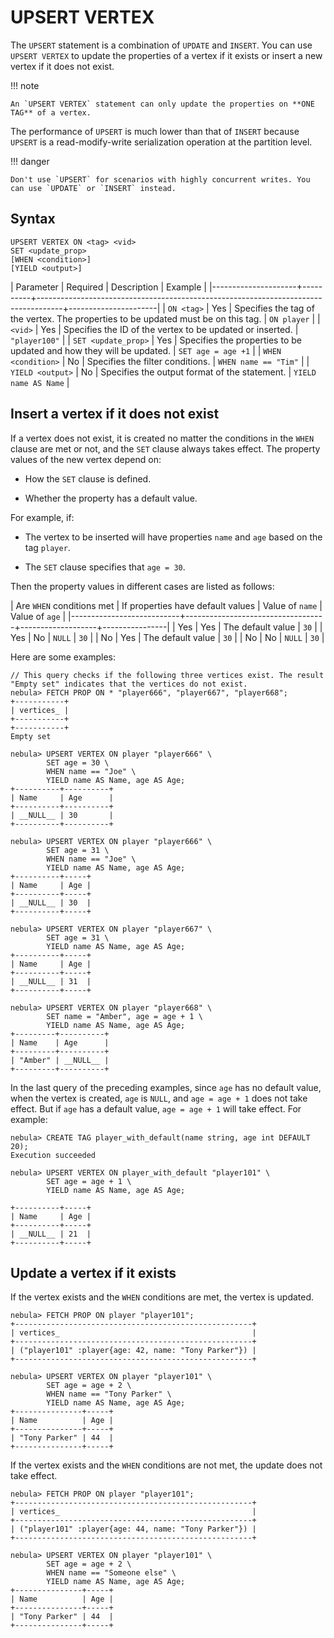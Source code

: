 # UPSERT VERTEX

The `UPSERT` statement is a combination of `UPDATE` and `INSERT`. You can use `UPSERT VERTEX` to update the properties of a vertex if it exists or insert a new vertex if it does not exist.

!!! note

    An `UPSERT VERTEX` statement can only update the properties on **ONE TAG** of a vertex.

The performance of `UPSERT` is much lower than that of `INSERT` because `UPSERT` is a read-modify-write serialization operation at the partition level.

!!! danger

    Don't use `UPSERT` for scenarios with highly concurrent writes. You can use `UPDATE` or `INSERT` instead.

## Syntax

```ngql
UPSERT VERTEX ON <tag> <vid>
SET <update_prop>
[WHEN <condition>]
[YIELD <output>]
```

| Parameter           | Required | Description                                                                        | Example              |
|---------------------+----------+------------------------------------------------------------------------------------+----------------------|
| `ON <tag>`          | Yes      | Specifies the tag of the vertex. The properties to be updated must be on this tag. | `ON player`          |
| `<vid>`             | Yes      | Specifies the ID of the vertex to be updated or inserted.                          | `"player100"`        |
| `SET <update_prop>` | Yes      | Specifies the properties to be updated and how they will be updated.               | `SET age = age +1`   |
| `WHEN <condition>`  | No       | Specifies the filter conditions.                                                   | `WHEN name == "Tim"` |
| `YIELD <output>`    | No       | Specifies the output format of the statement.                                      | `YIELD name AS Name` |

## Insert a vertex if it does not exist

If a vertex does not exist, it is created no matter the conditions in the `WHEN` clause are met or not, and the `SET` clause always takes effect. The property values of the new vertex depend on:

* How the `SET` clause is defined.

* Whether the property has a default value.

For example, if:

* The vertex to be inserted will have properties `name` and `age` based on the tag `player`.

* The `SET` clause specifies that `age = 30`.

Then the property values in different cases are listed as follows:

| Are `WHEN` conditions met | If properties have default values | Value of `name`   | Value of `age` |
|---------------------------+-----------------------------------+-------------------+----------------|
| Yes                       | Yes                               | The default value | `30`           |
| Yes                       | No                                | `NULL`            | `30`           |
| No                        | Yes                               | The default value | `30`           |
| No                        | No                                | `NULL`            | `30`           |

Here are some examples:

```ngql
// This query checks if the following three vertices exist. The result "Empty set" indicates that the vertices do not exist.
nebula> FETCH PROP ON * "player666", "player667", "player668";
+-----------+
| vertices_ |
+-----------+
+-----------+
Empty set

nebula> UPSERT VERTEX ON player "player666" \
        SET age = 30 \
        WHEN name == "Joe" \
        YIELD name AS Name, age AS Age;
+----------+----------+
| Name     | Age      |
+----------+----------+
| __NULL__ | 30       |
+----------+----------+

nebula> UPSERT VERTEX ON player "player666" \
        SET age = 31 \
        WHEN name == "Joe" \
        YIELD name AS Name, age AS Age;
+----------+-----+
| Name     | Age |
+----------+-----+
| __NULL__ | 30  |
+----------+-----+

nebula> UPSERT VERTEX ON player "player667" \
        SET age = 31 \
        YIELD name AS Name, age AS Age;
+----------+-----+
| Name     | Age |
+----------+-----+
| __NULL__ | 31  |
+----------+-----+

nebula> UPSERT VERTEX ON player "player668" \
        SET name = "Amber", age = age + 1 \
        YIELD name AS Name, age AS Age;
+---------+----------+
| Name    | Age      |
+---------+----------+
| "Amber" | __NULL__ |
+---------+----------+
```

In the last query of the preceding examples, since `age` has no default value, when the vertex is created, `age` is `NULL`, and `age = age + 1` does not take effect. But if `age` has a default value, `age = age + 1` will take effect. For example:

```ngql
nebula> CREATE TAG player_with_default(name string, age int DEFAULT 20);
Execution succeeded

nebula> UPSERT VERTEX ON player_with_default "player101" \
        SET age = age + 1 \
        YIELD name AS Name, age AS Age;

+----------+-----+
| Name     | Age |
+----------+-----+
| __NULL__ | 21  |
+----------+-----+
```

## Update a vertex if it exists

If the vertex exists and the `WHEN` conditions are met, the vertex is updated.

```ngql
nebula> FETCH PROP ON player "player101";
+-----------------------------------------------------+
| vertices_                                           |
+-----------------------------------------------------+
| ("player101" :player{age: 42, name: "Tony Parker"}) |
+-----------------------------------------------------+

nebula> UPSERT VERTEX ON player "player101" \
        SET age = age + 2 \
        WHEN name == "Tony Parker" \
        YIELD name AS Name, age AS Age;
+---------------+-----+
| Name          | Age |
+---------------+-----+
| "Tony Parker" | 44  |
+---------------+-----+
```

If the vertex exists and the `WHEN` conditions are not met, the update does not take effect.

```ngql
nebula> FETCH PROP ON player "player101";
+-----------------------------------------------------+
| vertices_                                           |
+-----------------------------------------------------+
| ("player101" :player{age: 44, name: "Tony Parker"}) |
+-----------------------------------------------------+

nebula> UPSERT VERTEX ON player "player101" \
        SET age = age + 2 \
        WHEN name == "Someone else" \
        YIELD name AS Name, age AS Age;
+---------------+-----+
| Name          | Age |
+---------------+-----+
| "Tony Parker" | 44  |
+---------------+-----+
```
